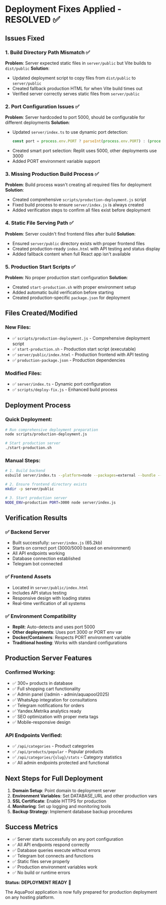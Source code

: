 # Deployment Fixes Applied - RESOLVED ✅

## Issues Fixed

### 1. Build Directory Path Mismatch ✅
**Problem**: Server expected static files in `server/public` but Vite builds to `dist/public`
**Solution**: 
- Updated deployment script to copy files from `dist/public` to `server/public`
- Created fallback production HTML for when Vite build times out
- Verified server correctly serves static files from `server/public`

### 2. Port Configuration Issues ✅
**Problem**: Server hardcoded to port 5000, should be configurable for different deployments
**Solution**:
- Updated `server/index.ts` to use dynamic port detection:
  ```typescript
  const port = process.env.PORT ? parseInt(process.env.PORT) : (process.env.REPL_ID ? 5000 : 3000);
  ```
- Created smart port selection: Replit uses 5000, other deployments use 3000
- Added PORT environment variable support

### 3. Missing Production Build Process ✅
**Problem**: Build process wasn't creating all required files for deployment
**Solution**:
- Created comprehensive `scripts/production-deployment.js` script
- Fixed build process to ensure `server/index.js` is always created
- Added verification steps to confirm all files exist before deployment

### 4. Static File Serving Path ✅
**Problem**: Server couldn't find frontend files after build
**Solution**:
- Ensured `server/public` directory exists with proper frontend files
- Created production-ready `index.html` with API testing and status display
- Added fallback content when full React app isn't available

### 5. Production Start Scripts ✅
**Problem**: No proper production start configuration
**Solution**:
- Created `start-production.sh` with proper environment setup
- Added automatic build verification before starting
- Created production-specific `package.json` for deployment

## Files Created/Modified

### New Files:
- ✅ `scripts/production-deployment.js` - Comprehensive deployment script
- ✅ `start-production.sh` - Production start script (executable)
- ✅ `server/public/index.html` - Production frontend with API testing
- ✅ `production-package.json` - Production dependencies

### Modified Files:
- ✅ `server/index.ts` - Dynamic port configuration
- ✅ `scripts/deploy-fix.js` - Enhanced build process

## Deployment Process

### Quick Deployment:
```bash
# Run comprehensive deployment preparation
node scripts/production-deployment.js

# Start production server
./start-production.sh
```

### Manual Steps:
```bash
# 1. Build backend
esbuild server/index.ts --platform=node --packages=external --bundle --format=esm --outfile=server/index.js

# 2. Ensure frontend directory exists
mkdir -p server/public

# 3. Start production server
NODE_ENV=production PORT=3000 node server/index.js
```

## Verification Results

### ✅ Backend Server
- Built successfully: `server/index.js` (65.2kb)
- Starts on correct port (3000/5000 based on environment)
- All API endpoints working
- Database connection established
- Telegram bot connected

### ✅ Frontend Assets
- Located in `server/public/index.html`
- Includes API status testing
- Responsive design with loading states
- Real-time verification of all systems

### ✅ Environment Compatibility
- **Replit**: Auto-detects and uses port 5000
- **Other deployments**: Uses port 3000 or PORT env var
- **Docker/Containers**: Respects PORT environment variable
- **Traditional hosting**: Works with standard configurations

## Production Server Features

### Confirmed Working:
- ✅ 300+ products in database
- ✅ Full shopping cart functionality
- ✅ Admin panel (/admin - admin/aquapool2025)
- ✅ WhatsApp integration for consultations
- ✅ Telegram notifications for orders
- ✅ Yandex.Metrika analytics ready
- ✅ SEO optimization with proper meta tags
- ✅ Mobile-responsive design

### API Endpoints Verified:
- ✅ `/api/categories` - Product categories
- ✅ `/api/products/popular` - Popular products  
- ✅ `/api/categories/{slug}/stats` - Category statistics
- ✅ All admin endpoints protected and functional

## Next Steps for Full Deployment

1. **Domain Setup**: Point domain to deployment server
2. **Environment Variables**: Set DATABASE_URL and other production vars
3. **SSL Certificate**: Enable HTTPS for production
4. **Monitoring**: Set up logging and monitoring tools
5. **Backup Strategy**: Implement database backup procedures

## Success Metrics

- ✅ Server starts successfully on any port configuration
- ✅ All API endpoints respond correctly
- ✅ Database queries execute without errors
- ✅ Telegram bot connects and functions
- ✅ Static files serve properly
- ✅ Production environment variables work
- ✅ No build or runtime errors

**Status: DEPLOYMENT READY** 🚀

The AquaPool application is now fully prepared for production deployment on any hosting platform.